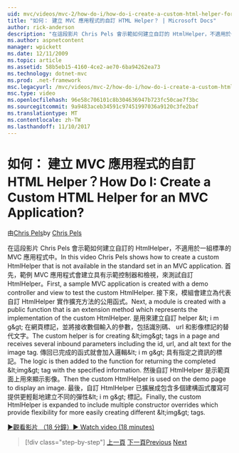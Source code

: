```yaml
---
uid: mvc/videos/mvc-2/how-do-i/how-do-i-create-a-custom-html-helper-for-an-mvc-application
title: "如何： 建立 MVC 應用程式的自訂 HTML Helper？ | Microsoft Docs"
author: rick-anderson
description: "在這段影片 Chris Pels 會示範如何建立自訂的 HtmlHelper，不適用於一組標準的 MVC 應用程式中。 第一個範例 MVC 應用程式..."
ms.author: aspnetcontent
manager: wpickett
ms.date: 12/11/2009
ms.topic: article
ms.assetid: 58b5eb15-4160-4ce2-ae70-6ba94262ea73
ms.technology: dotnet-mvc
ms.prod: .net-framework
msc.legacyurl: /mvc/videos/mvc-2/how-do-i/how-do-i-create-a-custom-html-helper-for-an-mvc-application
msc.type: video
ms.openlocfilehash: 96e58c706101c8b304636947b723fc50cae7f3bc
ms.sourcegitcommit: 9a9483aceb34591c97451997036a9120c3fe2baf
ms.translationtype: MT
ms.contentlocale: zh-TW
ms.lasthandoff: 11/10/2017
---
```

<a name="how-do-i-create-a-custom-html-helper-for-an-mvc-application"></a><span data-ttu-id="df658-105">如何： 建立 MVC 應用程式的自訂 HTML Helper？</span><span class="sxs-lookup"><span data-stu-id="df658-105">How Do I: Create a Custom HTML Helper for an MVC Application?</span></span>
====================
<span data-ttu-id="df658-106">由[Chris Pels](https://twitter.com/chrispels)</span><span class="sxs-lookup"><span data-stu-id="df658-106">by [Chris Pels](https://twitter.com/chrispels)</span></span>

<span data-ttu-id="df658-107">在這段影片 Chris Pels 會示範如何建立自訂的 HtmlHelper，不適用於一組標準的 MVC 應用程式中。</span><span class="sxs-lookup"><span data-stu-id="df658-107">In this video Chris Pels shows how to create a custom HtmlHelper that is not available in the standard set in an MVC application.</span></span> <span data-ttu-id="df658-108">首先，範例 MVC 應用程式會建立具有示範控制器和檢視，來測試自訂 HtmlHelper。</span><span class="sxs-lookup"><span data-stu-id="df658-108">First, a sample MVC application is created with a demo controller and view to test the custom HtmlHelper.</span></span> <span data-ttu-id="df658-109">接下來，模組會建立為代表自訂 HtmlHelper 實作擴充方法的公用函式。</span><span class="sxs-lookup"><span data-stu-id="df658-109">Next, a module is created with a public function that is an extension method which represents the implementation of the custom HtmlHelper.</span></span> <span data-ttu-id="df658-110">是用來建立自訂 helper &amp;lt; i m g&amp;gt; 在網頁標記，並將接收數個輸入的參數，包括識別碼、 url 和影像標記的替代文字。</span><span class="sxs-lookup"><span data-stu-id="df658-110">The custom helper is for creating &amp;lt;img&amp;gt; tags in a page and receives several inbound parameters including the id, url, and alt text for the image tag.</span></span> <span data-ttu-id="df658-111">傳回已完成的函式就會加入邏輯&amp;lt; i m g&amp;gt; 具有指定之資訊的標記。</span><span class="sxs-lookup"><span data-stu-id="df658-111">The logic is then added to the function for returning the completed &amp;lt;img&amp;gt; tag with the specified information.</span></span> <span data-ttu-id="df658-112">然後自訂 HtmlHelper 是示範頁面上用來顯示影像。</span><span class="sxs-lookup"><span data-stu-id="df658-112">Then the custom HtmlHelper is used on the demo page to display an image.</span></span> <span data-ttu-id="df658-113">最後，自訂 HtmlHelper 已擴展成包含多個建構函式覆寫可提供更輕鬆地建立不同的彈性&amp;lt; i m g&amp;gt; 標記。</span><span class="sxs-lookup"><span data-stu-id="df658-113">Finally, the custom HtmlHelper is expanded to include multiple constructor overrides which provide flexibility for more easily creating different &amp;lt;img&amp;gt; tags.</span></span>

[<span data-ttu-id="df658-114">&#9654;觀看影片 （18 分鐘）</span><span class="sxs-lookup"><span data-stu-id="df658-114">&#9654; Watch video (18 minutes)</span></span>](https://channel9.msdn.com/Blogs/ASP-NET-Site-Videos/how-do-i-create-a-custom-html-helper-for-an-mvc-application)

>[!div class="step-by-step"]
<span data-ttu-id="df658-115">[上一頁](how-do-i-implement-view-models-to-manage-data-for-aspnet-mvc-views.md)
[下一頁](how-do-i-work-with-model-binders-in-an-mvc-application.md)</span><span class="sxs-lookup"><span data-stu-id="df658-115">[Previous](how-do-i-implement-view-models-to-manage-data-for-aspnet-mvc-views.md)
[Next](how-do-i-work-with-model-binders-in-an-mvc-application.md)</span></span>
